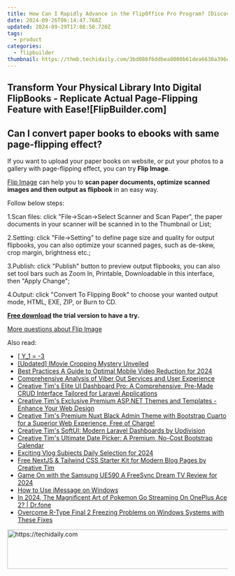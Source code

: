 ```yaml
---
title: How Can I Rapidly Advance in the FlipOffice Pro Program? [Discover at flipbuilder.com!]
date: 2024-09-26T06:14:47.768Z
updated: 2024-09-29T17:08:50.720Z
tags:
  - product
categories:
  - flipbuilder
thumbnail: https://thmb.techidaily.com/3bd086f6ddbea0000b61dea6630a396d485fdb4d681690353291c54c1139b976.png
---
```


## Transform Your Physical Library Into Digital FlipBooks - Replicate Actual Page-Flipping Feature with Ease![FlipBuilder.com]

## Can I convert paper books to ebooks with same page-flipping effect?

If you want to upload your paper books on website, or put your photos to a gallery with page-flipping effect, you can try **Flip Image**. 

[Flip Image](https://tools.techidaily.com/flipbuilder/products/) can help you to **scan paper documents, optimize scanned images and then output as flipbook** in an easy way.

Follow below steps:

1.Scan files: click "File->Scan->Select Scanner and Scan Paper", the paper documents in your scanner will be scanned in to the Thumbnail or List;

2.Setting: click "File->Setting" to define page size and quality for output flipbooks, you can also optimize your scanned pages, such as de-skew, crop margin, brightness etc.;

3.Publish: click "Publish" button to preview output flipbooks, you can also set tool bars such as Zoom In, Printable, Downloadable in this interface, then "Apply Change";

4.Output: click "Convert To Flipping Book" to choose your wanted output mode, HTML, EXE, ZIP, or Burn to CD.

**[Free download](https://tools.techidaily.com/flipbuilder/products/) the trial version to have a try.** 

[More questions about Flip Image](https://tools.techidaily.com/flipbuilder/products/)

<ins class="adsbygoogle"
     style="display:block"
     data-ad-format="autorelaxed"
     data-ad-client="ca-pub-7571918770474297"
     data-ad-slot="1223367746"></ins>

<ins class="adsbygoogle"
     style="display:block"
     data-ad-client="ca-pub-7571918770474297"
     data-ad-slot="8358498916"
     data-ad-format="auto"
     data-full-width-responsive="true"></ins>

<span class="atpl-alsoreadstyle">Also read:</span>
<div><ul>
<li><a href="https://fox-pages.techidaily.com/y1-3/"><u> [ Y_1 = -3 </u></a></li>
<li><a href="https://fox-hovers.techidaily.com/updated-imovie-cropping-mystery-unveiled/"><u>[Updated] IMovie Cropping Mystery Unveiled</u></a></li>
<li><a href="https://extra-information.techidaily.com/best-practices-a-guide-to-optimal-mobile-video-reduction-for-2024/"><u>Best Practices A Guide to Optimal Mobile Video Reduction for 2024</u></a></li>
<li><a href="https://buynow-help.techidaily.com/comprehensive-analysis-of-viber-out-services-and-user-experience/"><u>Comprehensive Analysis of Viber Out Services and User Experience</u></a></li>
<li><a href="https://fox-pages.techidaily.com/creative-tims-elite-ui-dashboard-pro-a-comprehensive-pre-made-crud-interface-tailored-for-laravel-applications/"><u>Creative Tim's Elite UI Dashboard Pro: A Comprehensive, Pre-Made CRUD Interface Tailored for Laravel Applications</u></a></li>
<li><a href="https://fox-pages.techidaily.com/creative-tims-exclusive-premium-aspnet-themes-and-templates-enhance-your-web-design/"><u>Creative Tim's Exclusive Premium ASP.NET Themes and Templates - Enhance Your Web Design</u></a></li>
<li><a href="https://fox-pages.techidaily.com/creative-tims-premium-nuxt-black-admin-theme-with-bootstrap-cuarto-for-a-superior-web-experience-free-of-charge/"><u>Creative Tim's Premium Nuxt Black Admin Theme with Bootstrap Cuarto for a Superior Web Experience, Free of Charge!</u></a></li>
<li><a href="https://fox-pages.techidaily.com/creative-tims-softui-modern-laravel-dashboards-by-updivision/"><u>Creative Tim's SoftUI: Modern Laravel Dashboards by Updivision</u></a></li>
<li><a href="https://fox-pages.techidaily.com/creative-tims-ultimate-date-picker-a-premium-no-cost-bootstrap-calendar/"><u>Creative Tim's Ultimate Date Picker: A Premium, No-Cost Bootstrap Calendar</u></a></li>
<li><a href="https://youtube-sure.techidaily.com/ing-vlog-subjects-daily-selection-for-2024/"><u>Exciting Vlog Subjects Daily Selection for 2024</u></a></li>
<li><a href="https://fox-pages.techidaily.com/free-nextjs-and-tailwind-css-starter-kit-for-modern-blog-pages-by-creative-tim/"><u>Free NextJS & Tailwind CSS Starter Kit for Modern Blog Pages by Creative Tim</u></a></li>
<li><a href="https://some-knowledge.techidaily.com/game-on-with-the-samsung-ue590-a-freesync-dream-tv-review-for-2024/"><u>Game On with the Samsung UE590 A FreeSync Dream TV Review for 2024</u></a></li>
<li><a href="https://windows11.techidaily.com/how-to-use-imessage-on-windows/"><u>How to Use iMessage on Windows</u></a></li>
<li><a href="https://android-pokemon-go.techidaily.com/in-2024-the-magnificent-art-of-pokemon-go-streaming-on-oneplus-ace-2-drfone-by-drfone-virtual-android/"><u>In 2024, The Magnificent Art of Pokemon Go Streaming On OnePlus Ace 2? | Dr.fone</u></a></li>
<li><a href="https://win-blog.techidaily.com/overcome-r-type-final-2-freezing-problems-on-windows-systems-with-these-fixes/"><u>Overcome R-Type Final 2 Freezing Problems on Windows Systems with These Fixes</u></a></li>
</ul></div>

<!-- affiliate ads begin -->
<a href="https://bluettifr.pxf.io/c/5597632/2145082/17095" target="_top" id="2145082">
  <img src="//a.impactradius-go.com/display-ad/17095-2145082" border="0" alt="https://techidaily.com" width="728" height="90"/>
</a>
<img height="0" width="0" src="https://bluettifr.pxf.io/i/5597632/2145082/17095" style="position:absolute;visibility:hidden;" border="0" />
<!-- affiliate ads end -->

